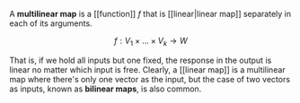 A **multilinear map** is a [[function]] $f$ that is [[linear|linear map]] separately in each of its arguments. 

$$f: V_1 \times \dots \times V_k \to W$$

That is, if we hold all inputs but one fixed, the response in the output is linear no matter which input is free. Clearly, a [[linear map]] is a multilinear map where there's only one vector as the input, but the case of two vectors as inputs, known as **bilinear maps**, is also common.